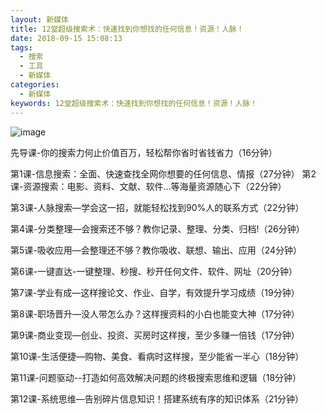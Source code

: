 ```yaml
---
layout: 新媒体
title: 12堂超级搜索术：快速找到你想找的任何信息！资源！人脉！
date: 2018-09-15 15:08:13
tags:
  - 搜索
  - 工具
  - 新媒体
categories:
  - 新媒体
keywords: 12堂超级搜索术：快速找到你想找的任何信息！资源！人脉！
---
```

![image](https://img.yojiang.cn/upload/article_images/20180327/944880/0e92185925ad26a0?imageView2/2/w/3814)

先导课-你的搜索力何止价值百万，轻松帮你省时省钱省力（16分钟）

第1课-信息搜索：全面、快速查找全网你想要的任何信息、情报（27分钟）
第2课-资源搜索：电影、资料、文献、软件…等海量资源随心下（22分钟）
<!-- more -->
第3课-人脉搜索—学会这一招，就能轻松找到90%人的联系方式（22分钟）

第4课-分类整理—会搜索还不够？教你记录、整理、分类、归档!（26分钟）

第5课-吸收应用—会整理还不够？教你吸收、联想、输出、应用（24分钟）

第6课-一键直达-一键整理、秒搜、秒开任何文件、软件、网址（20分钟）

第7课-学业有成—这样搜论文、作业、自学，有效提升学习成绩（19分钟）

第8课-职场晋升—没人带怎么办？这样搜资料的小白也能变大神（17分钟）

第9课-商业变现—创业、投资、买房时这样搜，至少多赚一倍钱（17分钟）

第10课-生活便捷—购物、美食、看病时这样搜，至少能省一半心（18分钟）

第11课-问题驱动--打造如何高效解决问题的终极搜索思维和逻辑（18分钟）

第12课-系统思维—告别碎片信息知识！搭建系统有序的知识体系（21分钟）

<div id="jspay" sid="WStaPnr3221" style="display:none">WStaPnr3221</div>
<script type="text/javascript" src="https://www.fageka.com/j.js"></script>
<script type="text/javascript" src="https://www.fageka.com/f.js" charset="utf-8"></script>
